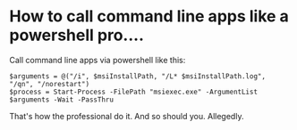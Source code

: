 ﻿# How to call command line apps like a powershell pro....

Call command line apps via powershell like this:

    $arguments = @("/i", $msiInstallPath, "/L* $msiInstallPath.log", "/qn", "/norestart")
    $process = Start-Process -FilePath "msiexec.exe" -ArgumentList $arguments -Wait -PassThru

That's how the professional do it. And so should you. Allegedly.